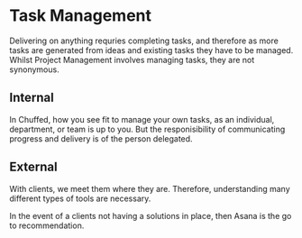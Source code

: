 # Task Management

Delivering on anything requries completing tasks, and therefore as more tasks are generated from ideas and existing tasks they have to be managed. Whilst Project Management involves managing tasks, they are not synonymous.

## Internal

In Chuffed, how you see fit to manage your own tasks, as an individual, department, or team is up to you. But the responisibility of communicating progress and delivery is of the person delegated.

## External

With clients, we meet them where they are. Therefore, understanding many different types of tools are necessary. 

In the event of a clients not having a solutions in place, then Asana is the go to recommendation.